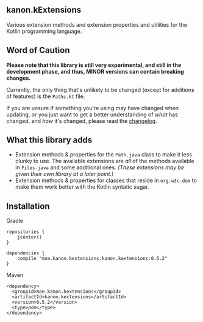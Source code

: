 ## kanon.kExtensions
Various extension methods and extension properties and utilities for the Kotlin programming language.

## Word of Caution
**Please note that this library is still very experimental, and still in the development phase, and thus, MINOR versions can contain breaking changes.**

Currently, the only thing that's unlikely to be changed (except for additions of features) is the `Paths.kt` file.

If you are unsure if something you're using may have changed when updating, or you just want to get a better understanding of *what* has changed, and *how* it's changed, please read the [changelog](./CHANGELOG.md).

## What this library adds
- Extension methods & properties for the `Path.java` class to make it less clunky to use. The available extensions are *all* of the methods available in `Files.java` and some additional ones. *(These extensions may be given their own library at a later point.)*
- Extension methods & properties for classes that reside in `org.w3c.dom` to make them work better with the Kotlin syntatic sugar.

## Installation

Gradle

```
repositories {
    jcenter()
}

dependencies {
    compile "moe.kanon.kextensions:kanon.kextensions:0.5.2"
}
```

Maven

```
<dependency>
  <groupId>moe.kanon.kextensions</groupId>
  <artifactId>kanon.kextensions</artifactId>
  <version>0.5.2</version>
  <type>pom</type>
</dependency>
```